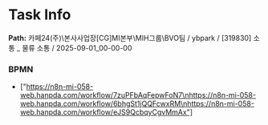 # Task Info

**Path:** 카페24(주)\본사사업장\[CG]MI본부\MIH그룹\BVO팀 / ybpark / [319830] 소통 _ 물류 소통 / 2025-09-01_00-00-00

### BPMN
- ["https://n8n-mi-058-web.hanpda.com/workflow/7zuPFbAqFepwFoN7\nhttps://n8n-mi-058-web.hanpda.com/workflow/6bhgSt1jQQFcwxRM\nhttps://n8n-mi-058-web.hanpda.com/workflow/eJS9QcbqyCgvMmAx"]

